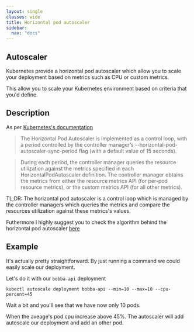 ```yaml
---
layout: single
classes: wide
title: Horizontal pod autoscaler
sidebar:
  nav: "docs"
---
```


## Autoscaler

Kubernetes provide a horizontal pod autoscaler which allow you to scale your deployment based on metrics such as CPU or custom metrics.

This allow you to scale your Kubernetes environment based on criteria that you'd define.

## Description

As per [Kubernetes's documentation](https://kubernetes.io/docs/tasks/run-application/horizontal-pod-autoscale/#how-does-the-horizontal-pod-autoscaler-work)

> The Horizontal Pod Autoscaler is implemented as a control loop, with a period controlled by the controller manager’s --horizontal-pod-autoscaler-sync-period flag (with a default value of 15 seconds).

> During each period, the controller manager queries the resource utilization against the metrics specified in each HorizontalPodAutoscaler definition. The controller manager obtains the metrics from either the resource metrics API (for per-pod resource metrics), or the custom metrics API (for all other metrics).

TL;DR: The horizontal pod autoscaler is a control loop which is managed by the controller managers which queries the metrics and compare the resources utilization against these metrics's values.

Futhermore I highly suggest you to check the algorithm behind the horizontal pod autoscaler [here](https://kubernetes.io/docs/tasks/run-application/horizontal-pod-autoscale/#how-does-the-horizontal-pod-autoscaler-work)

## Example

It's actually pretty straightforward. By just running a command we could easily scale our deployment.

Let's do it with our ```bobba-api``` deployment

```shell
kubectl autoscale deployment bobba-api --min=10 --max=18 --cpu-percent=45
```

Wait a bit and you'll see that we have now only 10 pods. 

When the aveage's pod cpu increase above 45%. The autoscaler will add autoscale our deployment and add an other pod.
